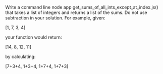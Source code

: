 Write a command line node app get_sums_of_all_ints_except_at_index.js() that takes a list of integers and returns a list of the sums. Do not use subtraction in your solution.
For example, given:

[1, 7, 3, 4]

your function would return:

[14, 8, 12, 11]

by calculating:

[7+3+4, 1+3+4, 1+7+4, 1+7+3]
